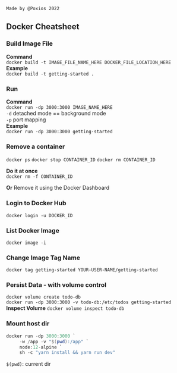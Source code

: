 `Made by @Poxios 2022`  
## Docker Cheatsheet
### Build Image File
**Command**  
`docker build -t IMAGE_FILE_NAME_HERE DOCKER_FILE_LOCATION_HERE`  
**Example**  
`docker build -t getting-started .`  

### Run
**Command**  
`docker run -dp 3000:3000 IMAGE_NAME_HERE`  
`-d` detached mode == background mode  
`-p` port mapping  
**Example**  
`docker run -dp 3000:3000 getting-started`  

### Remove a container
`docker ps`
`docker stop CONTAINER_ID`
`docker rm CONTAINER_ID`
  
**Do it at once**  
`docker rm -f CONTAINER_ID`
  
**Or**
Remove it using the Docker Dashboard
### Login to Docker Hub
`docker login -u DOCKER_ID`  

### List Docker Image
`docker image -i`  

### Change Image Tag Name
`docker tag getting-started YOUR-USER-NAME/getting-started`  

### Persist Data - with volume control
`docker volume create todo-db`  
`docker run -dp 3000:3000 -v todo-db:/etc/todos getting-started`  
**Inspect Volume**
`docker volume inspect todo-db`  

### Mount host dir
```powershell
docker run -dp 3000:3000 `
     -w /app -v "$(pwd):/app" `
     node:12-alpine `
     sh -c "yarn install && yarn run dev"
```
`$(pwd)`: current dir  

### 